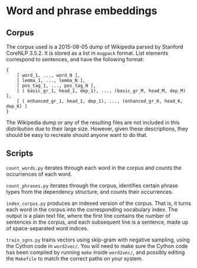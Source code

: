 # Word and phrase embeddings

## Corpus

The corpus used is a 2015-08-05 dump of Wikipedia parsed by Stanford CoreNLP 3.5.2. It is stored as a list in `msgpack` format. List elements correspond to sentences, and have the following format:

    {
        [ word_1, ..., word_N ],
        [ lemma_1, ..., lemma_N ],
        [ pos_tag_1, ..., pos_tag_N ],
        [ ( basic_gr_1, head_1, dep_1), ..., (basic_gr_M, head_M, dep_M) ],
        [ ( enhanced_gr_1, head_1, dep_1), ..., (enhanced_gr_K, head_K, dep_K) ]
    }

The Wikipedia dump or any of the resulting files are not included in this distribution due to their large size. However, given these descriptions, they should be easy to recreate should anyone want to do that.

## Scripts

`count_words.py` iterates through each word in the corpus and counts the occurrences of each word.

`count_phrases.py` iterates through the corpus, identifies certain phrase types from the dependency structure, and counts their occurrences.

`index_corpus.py` produces an indexed version of the corpus. That is, it turns each word in the corpus into the corresponding vocabulary index. The output is a plain text file, where the first line contains the number of sentences in the corpus, and each subsequent line is a sentence, made up of space-separated word indices.

`train_sgns.py` trains vectors using skip-gram with negative sampling, using the Cython code in `word2vec/`. You will need to make sure the Cython code has been compiled by running `make` inside `word2vec/`, and possibly editing the `Makefile` to match the correct paths on your system.
